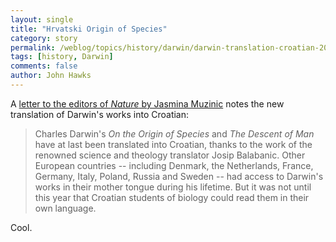 ```yaml
---
layout: single 
title: "Hrvatski Origin of Species" 
category: story
permalink: /weblog/topics/history/darwin/darwin-translation-croatian-2008.html
tags: [history, Darwin] 
comments: false 
author: John Hawks 
---
```



<p>
A <a href="http://www.nature.com/nature/journal/v451/n7179/full/451627c.html">letter to the editors of <i>Nature</i> by Jasmina Muzinic</a> notes the new translation of Darwin's works into Croatian: 
</p>

<blockquote>Charles Darwin's <i>On the Origin of Species</i> and <i>The Descent of Man</i> have at last been translated into Croatian, thanks to the work of the renowned science and theology translator Josip Balabanic. Other European countries -- including Denmark, the Netherlands, France, Germany, Italy, Poland, Russia and Sweden -- had access to Darwin's works in their mother tongue during his lifetime. But it was not until this year that Croatian students of biology could read them in their own language.</blockquote>

<p>
Cool. 
</p>

